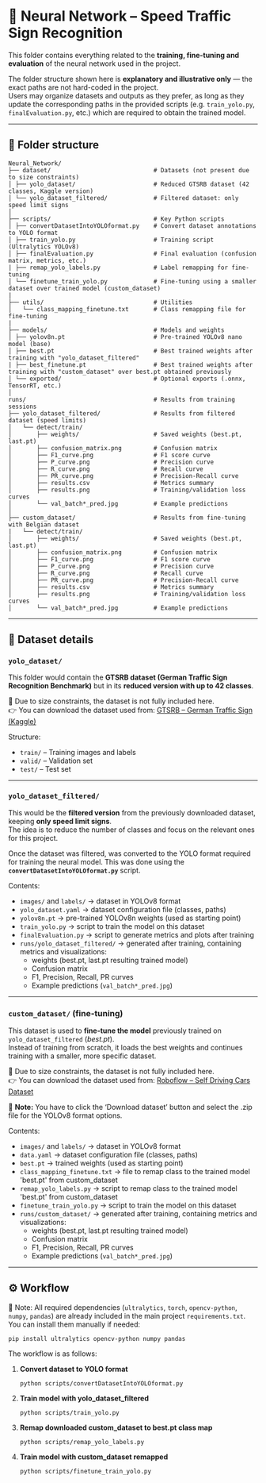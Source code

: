 # 🧠 Neural Network – Speed Traffic Sign Recognition

This folder contains everything related to the **training, fine-tuning and evaluation** of the neural network used in the project.  

The folder structure shown here is **explanatory and illustrative only** — the exact paths are not hard-coded in the project.  
Users may organize datasets and outputs as they prefer, as long as they update the corresponding paths in the provided scripts (e.g. `train_yolo.py`, `finalEvaluation.py`, etc.) which are required to obtain the trained model.


---

## 📂 Folder structure
```
Neural_Network/
├── dataset/                             # Datasets (not present due to size constraints)
│ ├── yolo_dataset/                      # Reduced GTSRB dataset (42 classes, Kaggle version)
│ └── yolo_dataset_filtered/             # Filtered dataset: only speed limit signs
│
├── scripts/                             # Key Python scripts
│ ├── convertDatasetIntoYOLOformat.py    # Convert dataset annotations to YOLO format
│ ├── train_yolo.py                      # Training script (Ultralytics YOLOv8)
│ ├── finalEvaluation.py                 # Final evaluation (confusion matrix, metrics, etc.)
| ├── remap_yolo_labels.py               # Label remapping for fine-tuning
│ └── finetune_train_yolo.py             # Fine-tuning using a smaller dataset over trained model (custom_dataset)
|
├── utils/                               # Utilities
│   └── class_mapping_finetune.txt       # Class remapping file for fine-tuning
|
├── models/                              # Models and weights
│ ├── yolov8n.pt                         # Pre-trained YOLOv8 nano model (base)
│ ├── best.pt                            # Best trained weights after training with "yolo_dataset_filtered"
| ├── best_finetune.pt                   # Best trained weights after training with "custom_dataset" over best.pt obtained previously
│ └── exported/                          # Optional exports (.onnx, TensorRT, etc.)
│
runs/                                    # Results from training sessions
├── yolo_dataset_filtered/               # Results from filtered dataset (speed limits)
│   └── detect/train/        
│       ├── weights/                     # Saved weights (best.pt, last.pt)
│       ├── confusion_matrix.png         # Confusion matrix
│       ├── F1_curve.png                 # F1 score curve
│       ├── P_curve.png                  # Precision curve
│       ├── R_curve.png                  # Recall curve
│       ├── PR_curve.png                 # Precision-Recall curve
│       ├── results.csv                  # Metrics summary
│       ├── results.png                  # Training/validation loss curves
│       └── val_batch*_pred.jpg          # Example predictions
│
├── custom_dataset/                      # Results from fine-tuning with Belgian dataset
|   └── detect/train/        
│       ├── weights/                     # Saved weights (best.pt, last.pt)
│       ├── confusion_matrix.png         # Confusion matrix
│       ├── F1_curve.png                 # F1 score curve
│       ├── P_curve.png                  # Precision curve
│       ├── R_curve.png                  # Recall curve
│       ├── PR_curve.png                 # Precision-Recall curve
│       ├── results.csv                  # Metrics summary
│       ├── results.png                  # Training/validation loss curves
│       └── val_batch*_pred.jpg          # Example predictions
```
---

## 📑 Dataset details

### `yolo_dataset/`  
This folder would contain the **GTSRB dataset (German Traffic Sign Recognition Benchmark)** but in its **reduced version with up to 42 classes**.  

📌 Due to size constraints, the dataset is not fully included here.  
👉 You can download the dataset used from: [GTSRB – German Traffic Sign (Kaggle)](https://www.kaggle.com/datasets/meowmeowmeowmeowmeow/gtsrb-german-traffic-sign)

Structure:  
- `train/` – Training images and labels  
- `valid/` – Validation set  
- `test/` – Test set  

---

### `yolo_dataset_filtered/`  
This would be the **filtered version** from the previously downloaded dataset, keeping **only speed limit signs**.  
The idea is to reduce the number of classes and focus on the relevant ones for this project.

Once the dataset was filtered, was converted to the YOLO format required for training the neural model. This was done using the **`convertDatasetIntoYOLOformat.py`** script.

Contents:  
- `images/` and `labels/` → dataset in YOLOv8 format  
- `yolo_dataset.yaml` → dataset configuration file (classes, paths)  
- `yolov8n.pt` → pre-trained YOLOv8n weights (used as starting point)  
- `train_yolo.py` → script to train the model on this dataset  
- `finalEvaluation.py` → script to generate metrics and plots after training  
- `runs/yolo_dataset_filtered/` → generated after training, containing metrics and visualizations:
  - weights (best.pt, last.pt resulting trained model)
  - Confusion matrix
  - F1, Precision, Recall, PR curves
  - Example predictions (`val_batch*_pred.jpg`)

---

### `custom_dataset/` (fine-tuning)  
This dataset is used to **fine-tune the model** previously trained on `yolo_dataset_filtered` (*best.pt*).  
Instead of training from scratch, it loads the best weights and continues training with a smaller, more specific dataset.  

📌 Due to size constraints, the dataset is not fully included here.  
👉 You can download the dataset used from: [Roboflow – Self Driving Cars Dataset](https://universe.roboflow.com/selfdriving-car-qtywx/self-driving-cars-lfjou/dataset/6)

📌 **Note:** You have to click the ‘Download dataset’ button and select the .zip file for the YOLOv8 format options.

Contents: 
- `images/` and `labels/` → dataset in YOLOv8 format  
- `data.yaml` → dataset configuration file (classes, paths)  
- `best.pt` → trained weights (used as starting point)
- `class_mapping_finetune.txt` → file to remap class to the trained model 'best.pt' from custom_dataset
- `remap_yolo_labels.py` → script to remap class to the trained model 'best.pt' from custom_dataset
- `finetune_train_yolo.py` → script to train the model on this dataset  
- `runs/custom_dataset/` → generated after training, containing metrics and visualizations:
  - weights (best.pt, last.pt resulting trained model)
  - Confusion matrix
  - F1, Precision, Recall, PR curves
  - Example predictions (`val_batch*_pred.jpg`)

---

## ⚙️ Workflow

📌 Note: All required dependencies (`ultralytics`, `torch`, `opencv-python`, `numpy`, `pandas`) are already included in the main project `requirements.txt`. You can install them manually if needed:  
```
pip install ultralytics opencv-python numpy pandas
```
The workflow is as follows:

1. **Convert dataset to YOLO format**  
   ```
   python scripts/convertDatasetIntoYOLOformat.py
   ```
2. **Train model with yolo_dataset_filtered**
     ```
   python scripts/train_yolo.py
   ```
3. **Remap downloaded custom_dataset to best.pt class map**
   ```
   python scripts/remap_yolo_labels.py
   ```
4. **Train model with custom_dataset remapped**
    ```
   python scripts/finetune_train_yolo.py
   ```
    
